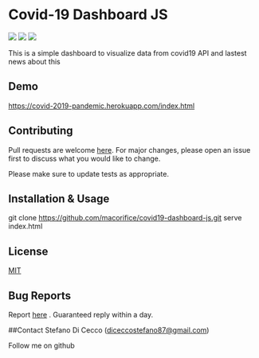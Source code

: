 # Covid-19 Dashboard JS



[![](https://img.shields.io/badge/Bootstrap-4.3.1-green>)](https://getbootstrap.com/)
[![](https://img.shields.io/badge/Chart.js-2.9.3-blue>)](https://www.chartjs.org/)
[![](https://img.shields.io/badge/Version-0.0.1-red>)](https://covid-2019-pandemic.com/)


This is a simple dashboard to visualize data from covid19 API and lastest news about this

## Demo

https://covid-2019-pandemic.herokuapp.com/index.html

## Contributing 
Pull requests are welcome [here](https://github.com/macorifice/covid19-dashboard-js/pulls). For major changes, please open an issue first to discuss what you would like to change.

Please make sure to update tests as appropriate.

## Installation & Usage
git clone https://github.com/macorifice/covid19-dashboard-js.git
serve index.html

## License
[MIT](https://choosealicense.com/licenses/mit/)

## Bug Reports
Report [here](https://github.com/macorifice/covid19-dashboard-js/issues) . Guaranteed reply within a day.

##Contact
Stefano Di Cecco (diceccostefano87@gmail.com)

Follow me on github